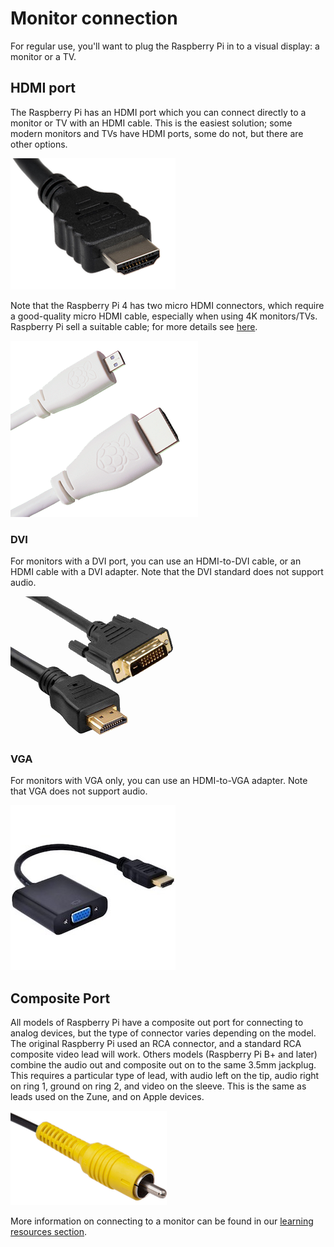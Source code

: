 # Monitor connection

For regular use, you'll want to plug the Raspberry Pi in to a visual display: a monitor or a TV.

## HDMI port

The Raspberry Pi has an HDMI port which you can connect directly to a monitor or TV with an HDMI cable. This is the easiest solution; some modern monitors and TVs have HDMI ports, some do not, but there are other options.

![HDMI cable](images/hdmi_connector.png)

Note that the Raspberry Pi 4 has two micro HDMI connectors, which require a good-quality micro HDMI cable, especially when using 4K monitors/TVs. Raspberry Pi sell a suitable cable; for more details see [here](https://www.raspberrypi.org/products/micro-hdmi-to-standard-hdmi-a-cable/).

![HDMI_micro](images/hdmi_micro.png)

### DVI

For monitors with a DVI port, you can use an HDMI-to-DVI cable, or an HDMI cable with a DVI adapter. Note that the DVI standard does not support audio.

![DVI-HDMI cable](images/dvi_hdmi_cable.png)

### VGA

For monitors with VGA only, you can use an HDMI-to-VGA adapter. Note that VGA does not support audio.

![VGA-HDMI adapter](images/hdmi-vga.jpg)

## Composite Port

All models of Raspberry Pi have a composite out port for connecting to analog devices, but the type of connector varies depending on the model. The original Raspberry Pi used an RCA connector, and a standard RCA composite video lead will work. Others models (Raspberry Pi B+ and later) combine the audio out and composite out on to the same 3.5mm jackplug. This requires a particular type of lead, with audio left on the tip, audio right on ring 1, ground on ring 2, and video on the sleeve. This is the same as leads used on the Zune, and on Apple devices.

![RCA cable](images/rca_connector.png)

More information on connecting to a monitor can be found in our [learning resources section](https://www.raspberrypi.org/learning/hardware-guide/equipment/).
